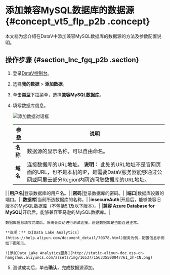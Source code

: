 # 添加兼容MySQL数据库的数据源 {#concept_vt5_flp_p2b .concept}

本文档为您介绍在DataV中添加兼容MySQL数据库的数据源的方法及参数配置说明。

## 操作步骤 {#section_lnc_fgq_p2b .section}

1.  登录[DataV控制台](https://datav.aliyun.com/)。
2.  选择**我的数据** \> **添加数据**。
3.  单击**类型**下拉菜单，选择**兼容MySQL数据库**。
4.  填写数据库信息。

    ![添加数据对话框](http://static-aliyun-doc.oss-cn-hangzhou.aliyuncs.com/assets/img/16537/15633550007910_zh-CN.png)

    |参数|说明|
    |--|--|
    |**名称**|数据源的显示名称，可以自由命名。|
    |**域名**|连接数据库的URL地址。 **说明：** 此处的URL地址不是官网页面的URL，也不是本机的IP，是需要DataV服务器能够通过公网或阿里云部分Region内网访问您数据库的URL地址。

 |
    |**用户名**|登录数据库的用户名。|
    |**密码**|登录数据库的密码。|
    |**端口**|数据库设置的端口。|
    |**数据库**|当前所选数据库的名称。|
    |**insecureAuth**|开启后，能够兼容旧版本的MySQL数据库（不包括5.1及以下版本）。|
    |**兼容 Azure Database for MySQL**|开启后，能够兼容亚马逊的MySQL数据库。|

    数据库信息填写完成后，系统会自动进行测试连接，验证数据库是否能连通正常。

    **说明：** 以[Data Lake Analytics](https://help.aliyun.com/document_detail/70378.html)服务为例，配置信息示例如下图所示。

    ![添加Data Lake Analytics服务](http://static-aliyun-doc.oss-cn-hangzhou.aliyuncs.com/assets/img/16537/156335500047761_zh-CN.png)

5.  测试成功后，单击**确认**，完成数据源添加。

